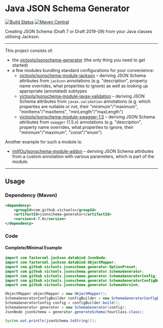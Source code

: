 # Java JSON Schema Generator
[![Build Status](https://github.com/victools/jsonschema-generator/workflows/Java%20CI%20(Maven)/badge.svg)](https://github.com/victools/jsonschema-generator/actions?query=workflow%3A%22Java+CI+%28Maven%29%22)
[![Maven Central](https://maven-badges.herokuapp.com/maven-central/com.github.victools/jsonschema-generator/badge.svg)](https://maven-badges.herokuapp.com/maven-central/com.github.victools/jsonschema-generator)

Creating JSON Schema (Draft 7 or Draft 2019-09) from your Java classes utilising Jackson.

----

This project consists of:
- the [victools/jsonschema-generator](jsonschema-generator) (the only thing you need to get started)
- a few modules bundling standard configurations for your convenience:
    - [victools/jsonschema-module-jackson](jsonschema-module-jackson) – deriving JSON Schema attributes from `jackson` annotations (e.g. "description", property name overrides, what properties to ignore) as well as looking up appropriate (annotated) subtypes
    - [victools/jsonschema-module-javax-validation](jsonschema-module-javax-validation) – deriving JSON Schema attributes from `javax.validation` annotations (e.g. which properties are nullable or not, their "minimum"/"maximum", "minItems"/"maxItems", "minLength"/"maxLength")
    - [victools/jsonschema-module-swagger-1.5](jsonschema-module-swagger-1.5) – deriving JSON Schema attributes from `swagger` (1.5.x) annotations (e.g. "description", property name overrides, what properties to ignore, their "minimum"/"maximum", "const"/"enum")

Another example for such a module is:
- [imIfOu/jsonschema-module-addon](https://github.com/imIfOu/jsonschema-module-addon) – deriving JSON Schema attributes from a custom annotation with various parameters, which is part of the module.

----

## Usage
### Dependency (Maven)

```xml
<dependency>
    <groupId>com.github.victools</groupId>
    <artifactId>jsonschema-generator</artifactId>
    <version>4.7.0</version>
</dependency>
```

### Code
#### Complete/Minimal Example
```java
import com.fasterxml.jackson.databind.JsonNode;
import com.fasterxml.jackson.databind.ObjectMapper;
import com.github.victools.jsonschema.generator.OptionPreset;
import com.github.victools.jsonschema.generator.SchemaGenerator;
import com.github.victools.jsonschema.generator.SchemaGeneratorConfig;
import com.github.victools.jsonschema.generator.SchemaGeneratorConfigBuilder;
import com.github.victools.jsonschema.generator.SchemaVersion;
```
```java
ObjectMapper objectMapper = new ObjectMapper();
SchemaGeneratorConfigBuilder configBuilder = new SchemaGeneratorConfigBuilder(objectMapper, SchemaVersion.DRAFT_2019_09, OptionPreset.PLAIN_JSON);
SchemaGeneratorConfig config = configBuilder.build();
SchemaGenerator generator = new SchemaGenerator(config);
JsonNode jsonSchema = generator.generateSchema(YourClass.class);

System.out.println(jsonSchema.toString());
```

